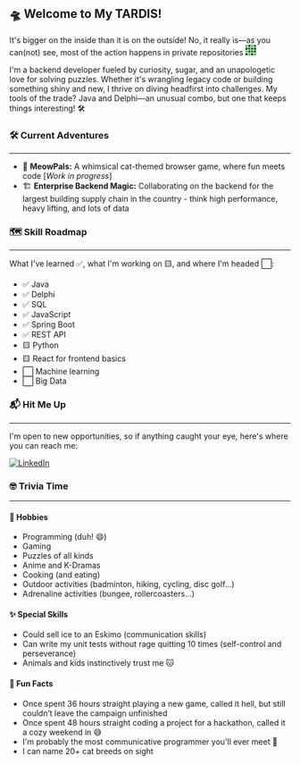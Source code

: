 ## 🛸 Welcome to My TARDIS!

It's bigger on the inside than it is on the outside! No, it really is—as you can(not) see, most of the action happens in private repositories   ![contribution graph](assets/contributions_sm.png)

I'm a backend developer fueled by curiosity, sugar, and an unapologetic love for solving puzzles. Whether it's wrangling legacy code or building something shiny and new, I thrive on diving headfirst into challenges. My tools of the trade? Java and Delphi—an unusual combo, but one that keeps things interesting! 🛠️


### 🛠️ Current Adventures
---
-   🐾 **MeowPals:** A whimsical cat-themed browser game, where fun meets code [_Work in progress_]
-   🏗️ **Enterprise Backend Magic:** Collaborating on the backend for the largest building supply chain in the country - think high performance, heavy lifting, and lots of data


### 🗺️ Skill Roadmap
---
What I've learned ✅, what I'm working on 🟨, and where I'm headed ⬜:

-   ✅ Java
-   ✅ Delphi
-   ✅ SQL
-   ✅ JavaScript
-   ✅ Spring Boot
-   ✅ REST API
-   🟨 Python
-   🟨 React for frontend basics
-   ⬜ Machine learning
-   ⬜ Big Data



### 📬 Hit Me Up
---
I'm open to new opportunities, so if anything caught your eye, here's where you can reach me:

[![LinkedIn](https://img.shields.io/badge/LinkedIn-Connect-blue?style=for-the-badge&logo=linkedin)](https://www.linkedin.com/in/hana-zahalkova/)


### 🤓 Trivia Time
---
#### 🎯 Hobbies
-   Programming (duh! 😄)
-   Gaming
-   Puzzles of all kinds
-   Anime and K-Dramas
-   Cooking (and eating)
-   Outdoor activities (badminton, hiking, cycling, disc golf...)
-   Adrenaline activities (bungee, rollercoasters...)

#### ✨ Special Skills
-   Could sell ice to an Eskimo (communication skills) 
-   Can write my unit tests without rage quitting 10 times (self-control and perseverance)
-   Animals and kids instinctively trust me 🐱

#### 🎤 Fun Facts
-   Once spent 36 hours straight playing a new game, called it hell, but still couldn’t leave the campaign unfinished
-   Once spent 48 hours straight coding a project for a hackathon, called it a cozy weekend in 😅
-   I'm probably the most communicative programmer you'll ever meet 📢
-   I can name 20+ cat breeds on sight
